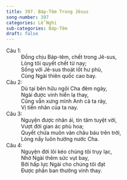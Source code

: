 ```yaml
---
title: 397. Báp-Têm Trong Jêsus
song-number: 397
categories: Lễ Nghi
sub-categories: Báp-Têm
draft: false
---
```

<dl><dt>Câu 1:</dt><dd data-verse="1">Đồng chịu Báp-têm, chết trong Jê-sus, <br/>Lòng tôi quyết chết từ nay; <br/>Sống với Jê-sus thoát lốt hư phù, <br/>Cùng Ngài thiên quốc cao bay. </dd><dt>Câu 2:</dt><dd data-verse="2">Dù tại bên hữu ngôi Cha đêm ngày, <br/>Ngài được vinh hiển lạ thay, <br/>Cũng vẫn xưng mình Anh cả ta rày, <br/>Vị tiền nhân của ta nay. </dd><dt>Câu 3:</dt><dd data-verse="3">Nguyện được nhân ái, tín tâm tuyệt vời, <br/>Vượt đời gian ác phù hoa; <br/>Quyết chứa muôn vàn châu báu trên trời, <br/>Lòng nầy luôn hướng nước Cha. </dd><dt>Câu 4:</dt><dd data-verse="4">Nguyện đời lôi kéo chúng tôi trụy lạc, <br/>Nhờ Ngài thêm sức vụt bay, <br/>Bởi hấp lực Ngài cho chúng tôi đạt <br/>Được phần ban thưởng vinh thay. </dd></dl>